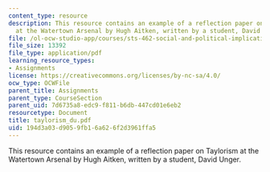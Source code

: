 ```yaml
---
content_type: resource
description: This resource contains an example of a reflection paper on Taylorism
  at the Watertown Arsenal by Hugh Aitken, written by a student, David Unger.
file: /ol-ocw-studio-app/courses/sts-462-social-and-political-implications-of-technology-spring-2006/194d3a03d9059fb16a626f2d3961ffa5_taylorism_du.pdf
file_size: 13392
file_type: application/pdf
learning_resource_types:
- Assignments
license: https://creativecommons.org/licenses/by-nc-sa/4.0/
ocw_type: OCWFile
parent_title: Assignments
parent_type: CourseSection
parent_uid: 7d6735a8-edc9-f811-b6db-447cd01e6eb2
resourcetype: Document
title: taylorism_du.pdf
uid: 194d3a03-d905-9fb1-6a62-6f2d3961ffa5
---
```

This resource contains an example of a reflection paper on Taylorism at the Watertown Arsenal by Hugh Aitken, written by a student, David Unger.